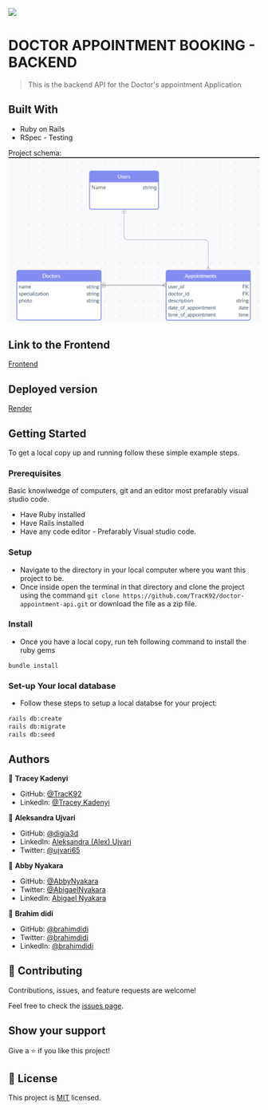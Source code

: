 
![](https://img.shields.io/badge/Microverse-blueviolet)

# DOCTOR APPOINTMENT BOOKING - BACKEND

> This is the backend API for the Doctor's appointment Application 

## Built With
- Ruby on Rails 
- RSpec - Testing


Project schema: 
![here](uml-diagram.png)

## Link to the Frontend
[Frontend](https://github.com/TracK92/doctor-appointment-front-end)

## Deployed version
[Render](https://book-doctors-appointment.onrender.com/api-docs/index.html)


## Getting Started
To get a local copy up and running follow these simple example steps.

### Prerequisites
Basic knowlwedge of computers, git and an editor most prefarably visual studio code.

- Have Ruby installed
- Have Rails installed
- Have any code editor - Prefarably Visual studio code.

### Setup
- Navigate to the directory in your local computer where you want this project to be.
- Once inside open the terminal in that directory and clone the project using the command `git clone https://github.com/TracK92/doctor-appointment-api.git` or download the file as a zip file. 

### Install
- Once you have a local copy, run teh following command to install the ruby gems 

```
bundle install
```
### Set-up Your local database

- Follow these steps to setup a local databse for your project: 

```
rails db:create
rails db:migrate
rails db:seed
```

## Authors

👤 **Tracey Kadenyi**

- GitHub: [@TracK92](https://github.com/TracK92)
- LinkedIn: [@Tracey Kadenyi](https://www.linkedin.com/in/Tracey-Kadenyi/)

👤 **Aleksandra Ujvari**

- GitHub: [@digia3d](https://github.com/digia3d)
- LinkedIn: [Aleksandra (Alex) Ujvari](https://www.linkedin.com/in/aleksandraujvari/) 
- Twitter: [@ujvari65](https://twitter.com/ujvari65)

👤 **Abby Nyakara**

- GitHub: [@AbbyNyakara](https://github.com/AbbyNyakara)
- Twitter: [@AbigaelNyakara](https://twitter.com/AbbyNyakara)
- LinkedIn: [Abigael Nyakara](https://linkedin.com/in/AbbyNyakara)

👤 **Brahim didi**

- GitHub: [@brahimdidi](https://github.com/brahimdidi)
- Twitter: [@brahimdidi](https://twitter.com/twitterhandle)
- LinkedIn: [@brahimdidi](https://linkedin.com/in/brahimdidi)

## 🤝 Contributing

Contributions, issues, and feature requests are welcome!

Feel free to check the [issues page](https://github.com/TracK92/doctor-appointment-api.git/issues).

## Show your support

Give a ⭐️ if you like this project!

## 📝 License

This project is [MIT](./MIT.md) licensed.

